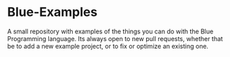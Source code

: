 # Blue-Examples

A small repository with examples of the things you can do with the Blue Programming language.
Its always open to new pull requests, whether that be to add a new example project, or to fix or optimize an existing one.
